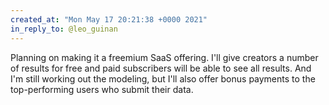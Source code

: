 ```yaml
---
created_at: "Mon May 17 20:21:38 +0000 2021"
in_reply_to: @leo_guinan
---
```


Planning on making it a freemium SaaS offering. I'll give creators a number of results for free and paid subscribers will be able to see all results. And I'm still working out the modeling, but I'll also offer bonus payments to the top-performing users who submit their data.